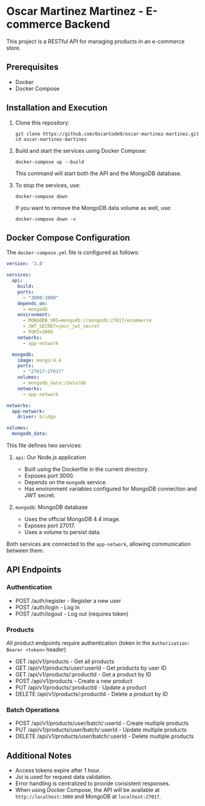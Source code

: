 # Oscar Martinez Martinez - E-commerce Backend

This project is a RESTful API for managing products in an e-commerce store.

## Prerequisites

- Docker
- Docker Compose

## Installation and Execution

1. Clone this repository:
   ```
   git clone https://github.com/OscarCode9/oscar-martinez-martinez.git
   cd oscar-martinez-martinez
   ```

2. Build and start the services using Docker Compose:
   ```
   docker-compose up --build
   ```

   This command will start both the API and the MongoDB database.

3. To stop the services, use:
   ```
   docker-compose down
   ```

   If you want to remove the MongoDB data volume as well, use:
   ```
   docker-compose down -v
   ```

## Docker Compose Configuration

The `docker-compose.yml` file is configured as follows:

```yaml
version: '3.8'

services:
  api:
    build: .
    ports:
      - "3000:3000"
    depends_on:
      - mongodb
    environment:
      - MONGODB_URI=mongodb://mongodb:27017/ecommerce
      - JWT_SECRET=your_jwt_secret
      - PORT=3000
    networks:
      - app-network

  mongodb:
    image: mongo:4.4
    ports:
      - "27017:27017"
    volumes:
      - mongodb_data:/data/db
    networks:
      - app-network

networks:
  app-network:
    driver: bridge

volumes:
  mongodb_data:
```

This file defines two services:

1. `api`: Our Node.js application
   - Built using the Dockerfile in the current directory.
   - Exposes port 3000.
   - Depends on the `mongodb` service.
   - Has environment variables configured for MongoDB connection and JWT secret.

2. `mongodb`: MongoDB database
   - Uses the official MongoDB 4.4 image.
   - Exposes port 27017.
   - Uses a volume to persist data.

Both services are connected to the `app-network`, allowing communication between them.

## API Endpoints

### Authentication

- POST /auth/register - Register a new user
- POST /auth/login - Log in
- POST /auth/logout - Log out (requires token)

### Products

All product endpoints require authentication (token in the `Authorization: Bearer <token>` header)

- GET /api/v1/products - Get all products
- GET /api/v1/products/user/:userId - Get products by user ID
- GET /api/v1/products/:productId - Get a product by ID
- POST /api/v1/products - Create a new product
- PUT /api/v1/products/:productId - Update a product
- DELETE /api/v1/products/:productId - Delete a product by ID

### Batch Operations

- POST /api/v1/products/user/batch/:userId - Create multiple products
- PUT /api/v1/products/user/batch/:userId - Update multiple products
- DELETE /api/v1/products/user/batch/:userId - Delete multiple products

## Additional Notes

- Access tokens expire after 1 hour.
- Joi is used for request data validation.
- Error handling is centralized to provide consistent responses.
- When using Docker Compose, the API will be available at `http://localhost:3000` and MongoDB at `localhost:27017`.